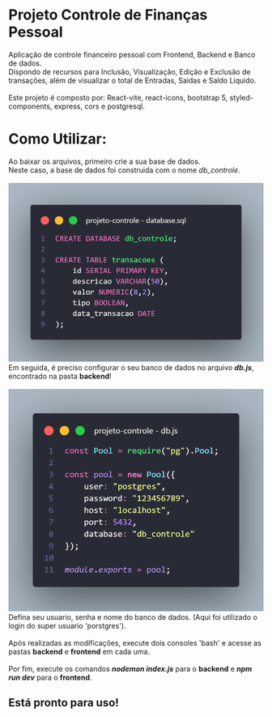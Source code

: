 <H1>Projeto Controle de Finanças Pessoal</H1>
<p>
Aplicação de controle financeiro pessoal com Frontend, Backend e Banco de dados. <br/>
Dispondo de recursos para Inclusão, Visualização, Edição e Exclusão de transações, além de visualizar o total de Entradas, Saidas e Saldo Liquido.
<br/><br/>
Este projeto é composto por: React-vite, react-icons, bootstrap 5, styled-components, express, cors e postgresql.

</p>

<H1>Como Utilizar:</H1>
<p>
    Ao baixar os arquivos, primeiro crie a sua base de dados. <br/>
    Neste caso, a base de dados foi construida com o nome <i>db_controle</i>.
    <br/><br/>
    <img src="database.png">
    <br/>
    Em seguida, é preciso configurar o seu banco de dados no arquivo <b><i>db.js</i></b>, encontrado na pasta <b>backend</b>!
    <br/><br/>
    <img src="dbconfig.png">
    <br/>
    Defina seu usuario, senha e nome do banco de dados. (Aqui foi utilizado o login do super usuario 'porstgres').
    <br/><br/>
    Após realizadas as modificações, execute dois consoles 'bash' e acesse as pastas <b>backend</b> e <b>frontend</b> em cada uma.
    <br/><br/>
    Por fim, execute os comandos <b><i>nodemon index.js</i></b> para o <b>backend</b> e <b><i>npm run dev</i></b> para o <b>frontend</b>.
</p>
    <H2>Está pronto para uso!</H2>